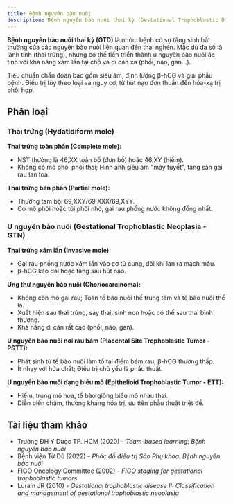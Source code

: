 ```yaml
---
title: Bệnh nguyên bào nuôi
description: Bệnh nguyên bào nuôi thai kỳ (Gestational Trophoblastic Disease - GTD) là một nhóm bệnh lý đặc trưng bởi sự tăng sinh bất thường của tế bào nguyên bào nuôi (lớp tế bào phát triển thành nhau thai), có thể là lành tính hoặc ác tính, với khả năng di căn xa.
---
```


**Bệnh nguyên bào nuôi thai kỳ (GTD)** là nhóm bệnh có sự tăng sinh bất thường của các nguyên bào nuôi liên quan đến thai nghén. Mặc dù đa số là lành tính (thai trứng), nhưng có thể tiến triển thành u nguyên bào nuôi ác tính với khả năng xâm lấn tại chỗ và di căn xa (phổi, não, gan...).

Tiêu chuẩn chẩn đoán bao gồm siêu âm, định lượng β-hCG và giải phẫu bệnh. Điều trị tùy theo loại và nguy cơ, từ hút nạo đơn thuần đến hóa-xạ trị phối hợp.

## Phân loại

### Thai trứng (Hydatidiform mole)

**Thai trứng toàn phần (Complete mole):**

- NST thường là 46,XX toàn bố (đơn bố) hoặc 46,XY (hiếm).
- Không có mô phôi phôi thai; Hình ảnh siêu âm "mây tuyết", tăng sản gai rau lan toả.

**Thai trứng bán phần (Partial mole):**

- Thường tam bội 69,XXY/69,XXX/69,XYY.
- Có mô phôi hoặc túi phôi nhỏ, gai rau phồng nước không đồng nhất.

### U nguyên bào nuôi (Gestational Trophoblastic Neoplasia - GTN)

**Thai trứng xâm lấn (Invasive mole):**

- Gai rau phồng nước xâm lấn vào cơ tử cung, đôi khi lan ra mạch máu.
- β-hCG kéo dài hoặc tăng sau hút nạo.

**Ung thư nguyên bào nuôi (Choriocarcinoma):**

- Không còn mô gai rau; Toàn tế bào nuôi thể trung tâm và tế bào nuôi thể lá.
- Xuất hiện sau thai trứng, sảy thai, sinh non hoặc có thể sau thai bình thường.
- Khả năng di căn rất cao (phổi, não, gan).

**U nguyên bào nuôi nơi rau bám (Placental Site Trophoblastic Tumor - PSTT):**

- Phát sinh từ tế bào nuôi làm tổ tại điểm bám rau; β-hCG thường thấp.
- Ít nhạy với hóa chất; Điều trị chủ yếu là phẫu thuật.

**U nguyên bào nuôi dạng biểu mô (Epithelioid Trophoblastic Tumor - ETT):**

- Hiếm, trung mô hóa, tế bào giống biểu mô nhau thai.
- Diễn biến chậm, thường kháng hóa trị, ưu tiên phẫu thuật triệt để.

## Tài liệu tham khảo

- Trường ĐH Y Dược TP. HCM (2020) - _Team-based learning: Bệnh nguyên bào nuôi_
- Bệnh viện Từ Dũ (2022) - _Phác đồ điều trị Sản Phụ khoa: Bệnh nguyên bào nuôi_
- FIGO Oncology Committee (2002) - _FIGO staging for gestational trophoblastic tumors_
- Lurain JR (2010) - _Gestational trophoblastic disease II: Classification and management of gestational trophoblastic neoplasia_
